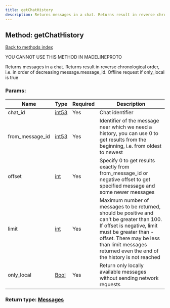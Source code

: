 ```yaml
---
title: getChatHistory
description: Returns messages in a chat. Returns result in reverse chronological order, i.e. in order of decreasing message.message_id. Offline request if only_local is true
---
```

## Method: getChatHistory  
[Back to methods index](index.md)


YOU CANNOT USE THIS METHOD IN MADELINEPROTO


Returns messages in a chat. Returns result in reverse chronological order, i.e. in order of decreasing message.message_id. Offline request if only_local is true

### Params:

| Name     |    Type       | Required | Description |
|----------|---------------|----------|-------------|
|chat\_id|[int53](../types/int53.md) | Yes|Chat identifier|
|from\_message\_id|[int53](../types/int53.md) | Yes|Identifier of the message near which we need a history, you can use 0 to get results from the beginning, i.e. from oldest to newest|
|offset|[int](../types/int.md) | Yes|Specify 0 to get results exactly from from_message_id or negative offset to get specified message and some newer messages|
|limit|[int](../types/int.md) | Yes|Maximum number of messages to be returned, should be positive and can't be greater than 100. If offset is negative, limit must be greater than -offset. There may be less than limit messages returned even the end of the history is not reached|
|only\_local|[Bool](../types/Bool.md) | Yes|Return only locally available messages without sending network requests|


### Return type: [Messages](../types/Messages.md)

